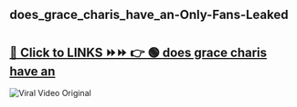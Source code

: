 
 ## does_grace_charis_have_an-Only-Fans-Leaked

# <h2><a href="https://clipsfans.com/does_grace_charis_have_an&ref=git">🔗 Click to LINKS ⏩⏩ 👉 🟢 does grace charis have an </a></h2>

<a href="https://clipsfans.com/does_grace_charis_have_an&ref=git" rel="nofollow" data-target="animated-image.originalLink"><img src="https://i.ibb.co.com/xMMVF88/686577567.gif" alt="Viral Video Original" style="max-width: 100%; display: inline-block;" data-target="animated-image.originalImage"></a>
